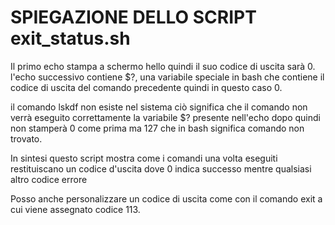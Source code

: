 # SPIEGAZIONE DELLO SCRIPT exit_status.sh

Il primo echo stampa a schermo hello quindi il suo codice di uscita sarà 0.
l'echo successivo contiene $?, una variabile speciale in bash che contiene il codice di uscita del comando precedente quindi in questo caso 0.

il comando lskdf non esiste nel sistema ciò significa che il comando non verrà eseguito correttamente
la variabile $? presente nell'echo dopo quindi non stamperà 0 come prima ma 127 che in bash significa comando non trovato.

In sintesi questo script mostra come i comandi una volta eseguiti restituiscano un codice d'uscita dove 0 indica successo mentre qualsiasi altro codice errore

Posso anche personalizzare un codice di uscita come con il comando exit a cui viene assegnato codice 113.
